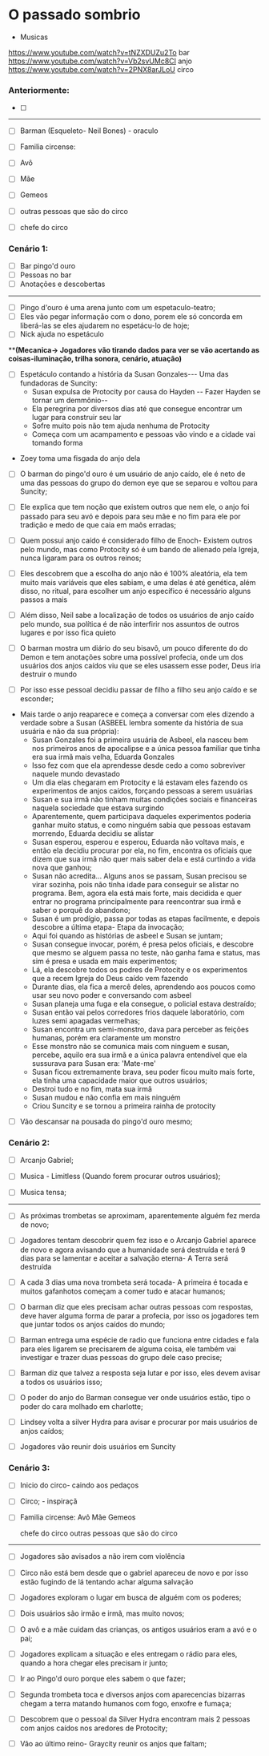 # O passado sombrio


- Musicas

https://www.youtube.com/watch?v=tNZXDUZu2To bar
https://www.youtube.com/watch?v=Vb2svUMc8CI anjo
https://www.youtube.com/watch?v=2PNX8arJLoU circo

### Anteriormente:

- [ ] 


---

- [ ] Barman (Esqueleto- Neil Bones) - oraculo
- [ ] Familia circense:
- [ ] Avô
- [ ] Mãe
- [ ] Gemeos
- [ ] outras pessoas que são do circo
- [ ] chefe do circo
    

### Cenário 1:

- [ ] Bar pingo'd ouro
- [ ] Pessoas no bar
- [ ] Anotações e descobertas

---

- [ ] Pingo d'ouro é uma arena junto com um espetaculo-teatro;
- [ ] Eles vão pegar informação com o dono, porem ele só concorda em liberá-las se eles ajudarem no espetácu-lo de hoje;
- [ ] Nick ajuda no espetáculo

**********(Mecanica-> Jogadores vão tirando dados para ver se vão acertando as coisas-iluminação, trilha sonora, cenário, atuação)********
- [ ] Espetáculo contando a história da Susan Gonzales--- Uma das fundadoras de Suncity:
    - Susan expulsa de Protocity por causa do Hayden -- Fazer Hayden se tornar um demmônio--
    - Ela peregrina por diversos dias até que consegue encontrar um lugar para construir seu lar
    - Sofre muito pois não tem ajuda nenhuma de Protocity
    - Começa com um acampamento e pessoas vão vindo e a cidade vai tomando forma

- Zoey toma uma fisgada do anjo dela

 - [ ] O barman do pingo'd ouro é um usuário de anjo caído, ele é neto de uma das pessoas do grupo do demon eye que se separou e voltou para Suncity;
 - [ ] Ele explica que tem noção que existem outros que nem ele, o anjo foi passado para seu avó e depois para seu mãe e no fim para ele por tradição e medo de que caia em maõs erradas;

 - [ ] Quem possui anjo caído é considerado filho de Enoch- Existem outros pelo mundo, mas como Protocity só é um bando de alienado pela Igreja, nunca ligaram para os outros reinos;
 - [ ] Eles descobrem que a escolha do anjo não é 100% aleatória, ela tem muito mais variáveis que eles sabiam, e uma delas é até genética, além disso, no ritual, para escolher um anjo específico é necessário alguns passos a mais

 - [ ] Além disso, Neil sabe a localização de todos os usuários de anjo caído pelo mundo, sua política é de não interfirir nos assuntos de outros lugares e por isso fica quieto

 - [ ] O barman mostra um diário do seu bisavô, um pouco diferente do do Demon e tem anotações sobre uma possível profecia, onde um dos usuários dos anjos caídos viu que se eles usassem esse poder, Deus iria destruir o mundo
 - [ ] Por isso esse pessoal decidiu passar de filho a filho seu anjo caído e se esconder;

- Mais tarde o anjo reaparece e começa a conversar com eles dizendo a verdade sobre a Susan (ASBEEL lembra somente da história de sua usuária e não da sua própria):
    - Susan Gonzales foi a primeira usuária de Asbeel, ela nasceu bem nos primeiros anos de apocalipse e a única pessoa familiar que tinha era sua irmã mais velha, Eduarda Gonzales
    - Isso fez com que ela aprendesse desde cedo a como sobreviver naquele mundo devastado
    - Um dia elas chegaram em Protocity e lá estavam eles fazendo os experimentos de anjos caídos, forçando pessoas a serem usuárias
    - Susan e sua irmã não tinham muitas condições sociais e financeiras naquela sociedade que estava surgindo
    - Aparentemente, quem participava daqueles experimentos poderia ganhar muito status, e como ninguém sabia que pessoas estavam morrendo, Eduarda decidiu se alistar
    - Susan esperou, esperou e esperou, Eduarda não voltava mais, e então ela decidiu procurar por ela, no fim, encontra os oficiais que dizem que sua irmã não quer mais saber dela e está curtindo a vida nova que ganhou;
    - Susan não acredita... Alguns anos se passam, Susan precisou se virar sozinha, pois não tinha idade para conseguir se alistar no programa. Bem, agora ela está mais forte, mais decidida e quer entrar no programa principalmente para reencontrar sua irmã e saber o porquê do abandono;
    - Susan é um prodígio, passa por todas as etapas facilmente, e depois descobre a última etapa- Etapa da invocação;
    - Aqui foi quando as histórias de asbeel e Susan se juntam;
    - Susan consegue invocar, porém, é presa pelos oficiais, e descobre que mesmo se alguem passa no teste, não ganha fama e status, mas sim é presa e usada em mais experimentos;
    - Lá, ela descobre todos os podres de Protocity e os experimentos que a recem Igreja do Deus caído vem fazendo
    - Durante dias, ela fica a mercê deles, aprendendo aos poucos como usar seu novo poder e conversando com asbeel
    - Susan planeja uma fuga e ela consegue, o policial estava destraído;
    - Susan então vai pelos corredores frios daquele laboratório, com luzes semi apagadas vermelhas;
    - Susan encontra um semi-monstro, dava para perceber as feições humanas, porém era claramente um monstro
    - Esse monstro não se comunica mais com ninguem e susan, percebe, aquilo era sua irmã e a única palavra entendível que ela sussurava para Susan era: 'Mate-me'
    - Susan ficou extremamente brava, seu poder ficou muito mais forte, ela tinha uma capacidade maior que outros usuários;
    - Destroi tudo e no fim, mata sua irmã
    - Susan mudou e não confia em mais ninguém
    - Criou Suncity e se tornou a primeira rainha de protocity

- [ ] Vão descansar na pousada do pingo'd ouro mesmo;

### Cenário 2:

- [ ] Arcanjo Gabriel;
- [ ] Musica - Limitless (Quando forem procurar outros usuários);
- [ ] Musica tensa;


---

- [ ] As próximas trombetas se aproximam, aparentemente alguém fez merda de novo;
- [ ] Jogadores tentam descobrir quem fez isso e o Arcanjo Gabriel aparece de novo e agora avisando que a humanidade será destruída e terá 9 dias para se lamentar e aceitar a salvação eterna- A Terra será destruída
- [ ] A cada 3 dias uma nova trombeta será tocada- A primeira é tocada e muitos gafanhotos começam a comer tudo e atacar humanos;
- [ ] O barman diz que eles precisam achar outras pessoas com respostas, deve haver alguma forma de parar a profecia, por isso os jogadores tem que juntar todos os anjos caídos do mundo;
- [ ] Barman entrega uma espécie de radio que funciona entre cidades e fala para eles ligarem se precisarem de alguma coisa, ele também vai investigar e trazer duas pessoas do grupo dele caso precise;
- [ ] Barman diz que talvez a resposta seja lutar e por isso, eles devem avisar a todos os usuários isso;
- [ ] O poder do anjo do Barman consegue ver onde usuários estão, tipo o poder do cara molhado em charlotte;
- [ ] Lindsey volta a silver Hydra para avisar e procurar por mais usuários de anjos caídos;
- [ ] Jogadores vão reunir dois usuários em Suncity


### Cenário 3:

- [ ] Inicio do circo- caindo aos pedaços
- [ ] Circo; - inspiraçã
- [ ] Familia circense:
    Avô
    Mãe
    Gemeos

    chefe do circo
    outras pessoas que são do circo

---

- [ ] Jogadores são avisados a não irem com violência
- [ ] Circo não está bem desde que o gabriel apareceu de novo e por isso estão fugindo de lá tentando achar alguma salvação
- [ ] Jogadores exploram o lugar em busca de alguém com os poderes;
- [ ] Dois usuários são irmão e irmã, mas muito novos;
- [ ] O avô e a mãe cuidam das crianças, os antigos usuários eram a avó e o pai; 
- [ ] Jogadores explicam a situação e eles entregam o rádio para eles, quando a hora chegar eles precisam ir junto;
- [ ] Ir ao Pingo'd ouro porque eles sabem o que fazer;


- [ ] Segunda trombeta toca e diversos anjos com aparecencias bizarras chegam a terra matando humanos com fogo, enxofre e fumaça;
- [ ] Descobrem que o pessoal da Silver Hydra encontram mais 2 pessoas com anjos caídos nos aredores de Protocity;
- [ ] Vão ao último reino- Graycity reunir os anjos que faltam;

